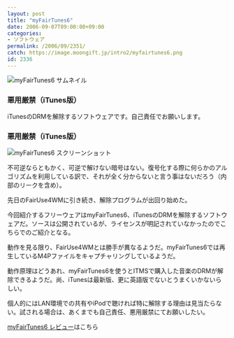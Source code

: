 ```yaml
---
layout: post
title: "myFairTunes6"
date: 2006-09-07T09:00:00+09:00
categories:
- ソフトウェア
permalink: /2006/09/2351/
catch: https://image.moongift.jp/intro2/myfairtunes6.png
id: 2336
---
```

 ![myFairTunes6 サムネイル](https://image.moongift.jp/intro2/myfairtunes6.t.png "myFairTunes6 サムネイル")
  

### 悪用厳禁（iTunes版）
  
iTunesのDRMを解除するソフトウェアです。自己責任でお願いします。   
<!--more-->  

### 悪用厳禁（iTunes版）
  

![myFairTunes6 スクリーンショット](https://image.moongift.jp/intro2/myfairtunes6.png "myFairTunes6 スクリーンショット")

  

不可逆ならともかく、可逆で解けない暗号はない。復号化する際に何らかのアルゴリズムを利用している訳で、それが全く分からないと言う事はないだろう（内部のリークを含め）。

  

先日のFairUse4WMに引き続き、解除プログラムが出回り始めた。

  

今回紹介するフリーウェアはmyFairTunes6、iTunesのDRMを解除するソフトウェアだ。ソースは公開されているが、ライセンスが明記されていなかったのでこちらでのご紹介となる。

  

動作を見る限り、FairUse4WMとは勝手が異なるようだ。myFairTunes6では再生しているM4Pファイルをキャプチャリングしているようだ。

  

動作原理はどうあれ、myFairTunes6を使うとITMSで購入した音楽のDRMが解除できるようだ。尚、iTunesは最新版、更に英語版でないとうまくいかないらしい。

  

個人的にはLAN環境での共有やiPodで聴ければ特に解除する理由は見当たらない。試される場合は、あくまでも自己責任、悪用厳禁にてお願いしたい。

  

[myFairTunes6 レビュー](http://fw.moongift.jp/review/i-2352.html)はこちら

